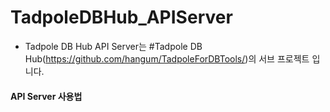 # TadpoleDBHub_APIServer
- Tadpole DB Hub API Server는 #Tadpole DB Hub(https://github.com/hangum/TadpoleForDBTools/)의 서브 프로젝트 입니다. 

#### API Server 사용법
